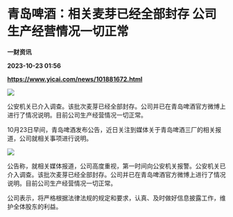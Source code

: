 # 青岛啤酒：相关麦芽已经全部封存 公司生产经营情况一切正常
**一财资讯**

**2023-10-23 01:56**

**https://www.yicai.com/news/101881672.html**

![](https://imgcdn.yicai.com/uppics/slides/2023/10/5c78ce301061c689a06d3c81401072a2.jpg)

公安机关已介入调查。该批次麦芽已经全部封存。公司并已在青岛啤酒官方微博上进行了情况说明。目前公司生产经营情况一切正常。

10月23日早间，青岛啤酒发布公告，近日关注到媒体关于青岛啤酒三厂的相关报道，公司就相关事项进行说明。

![](https://imgcdn.yicai.com/uppics/images/2023/10/b9ac0aab7730d51640ef17b11336fba6.jpg)

公告称，就相关媒体报道，公司高度重视，第一时间向公安机关报警。公安机关已介入调查。该批次麦芽已经全部封存。公司并已在青岛啤酒官方微博上进行了情况说明。目前公司生产经营情况一切正常。

公司表示，将严格根据法律法规的规定和要求，认真、及时做好信息披露工作，维护全体股东的利益。
